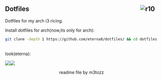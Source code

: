 <img src="https://hits.sh/github.com/eterna8/dotfiles.git.svg?label=views&color=fe7d37" alt="r10" hspace="10"
 align="right" /> Dotfiles
--

Dotfiles for my arch i3 ricing.<br>

Install dotfiles for arch(now,its only for arch): <br>
```bash
git clone -depth 1 https://github.com/eterna8/dotfiles/ && cd dotfiles && sh arch-install.sh
```
<br>
look(eterna):
<p align="left"><img src="https://cdn.discordapp.com/attachments/1131279204567224430/1131653900445958235/image
.png" ><align="right"><img src="https://cdn.discordapp.com/attachments/1131279204567224430/11316539
00714381372/image.png" >

<p align="center">readme file by m3tozz
